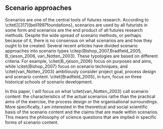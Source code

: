 ## Scenario approaches

Scenarios are one of the central tools of futures research. According to \citet[][317]{bell1997foundations}, scenarios are used by all futurists in some form and scenarios are the end product of all futures research methods. Despite the wide spread of scenario methods, or perhaps because of it, there is no consensus on what scenarios are and how they ought to be created.  Several recent articles have divided scenario approaches into scenario types \citep{Bishop_2007,Bradfield_2005, B_rjeson_2006, van_Notten_2003}. These typologies are based on different criteria. For example, \citet{B_rjeson_2006} focus on purposes and aims, while \citet{Bishop_2007} focus on scenario techniques, and \citet{van_Notten_2003} ambitiously consider project goal, process design and scenario content. \citet{Bradfield_2005}, in turn, focus on three historical schools of scenario development.

In this paper, I will focus on what \citet{van_Notten_2003} call scenario content: the characteristics of the actual scenarios rathe than the practical aims of the exercise, the process design or the organisational surroundings. More specifically, I am interested in the theoretical and social scientific basis of the scenario content and the claims that are made within scenarios. This means the philosophy of science questions that are implied in specific forms of scenario content.

